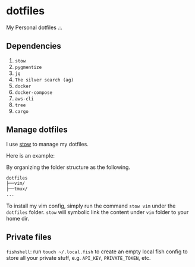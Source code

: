 # dotfiles
My Personal dotfiles .:.

## Dependencies

1. `stow`
2. `pygmentize`
3. `jq`
4. `The silver search (ag)`
5. `docker`
6. `docker-compose`
7. `aws-cli`
8. `tree`
9. `cargo`

## Manage dotfiles

I use [stow](https://www.gnu.org/software/stow/) to manage my dotfiles.

Here is an example:

By organizing the folder structure as the following.

```sh
dotfiles
├──vim/
├──tmux/
...
```

To install my vim config, simply run the command `stow vim` under the `dotfiles`
folder. `stow` will symbolic link the content under `vim` folder to your home
dir.


## Private files

`fishshell`: run `touch ~/.local.fish` to create an empty local fish config to store all
your private stuff, e.g. `API_KEY`, `PRIVATE_TOKEN`, etc.
